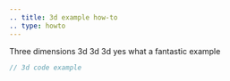 ```yaml
---
.. title: 3d example how-to
.. type: howto
---
```



Three dimensions 3d 3d 3d yes what a fantastic example
    
```cpp
// 3d code example
```